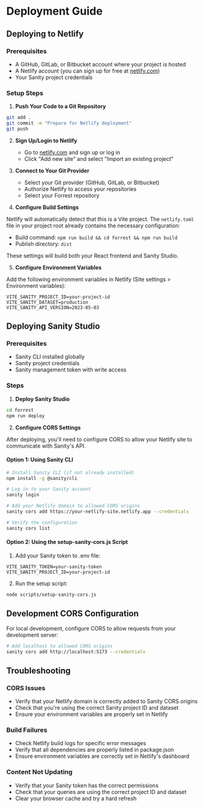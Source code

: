 # Deployment Guide

## Deploying to Netlify

### Prerequisites

- A GitHub, GitLab, or Bitbucket account where your project is hosted
- A Netlify account (you can sign up for free at [netlify.com](https://www.netlify.com/))
- Your Sanity project credentials

### Setup Steps

1. **Push Your Code to a Git Repository**

```bash
git add .
git commit -m "Prepare for Netlify deployment"
git push
```

2. **Sign Up/Login to Netlify**
   - Go to [netlify.com](https://www.netlify.com/) and sign up or log in
   - Click "Add new site" and select "Import an existing project"

3. **Connect to Your Git Provider**
   - Select your Git provider (GitHub, GitLab, or Bitbucket)
   - Authorize Netlify to access your repositories
   - Select your Forrest repository

4. **Configure Build Settings**

Netlify will automatically detect that this is a Vite project. The `netlify.toml` file in your project root already contains the necessary configuration:

- Build command: `npm run build && cd forrest && npm run build`
- Publish directory: `dist`

These settings will build both your React frontend and Sanity Studio.

5. **Configure Environment Variables**

Add the following environment variables in Netlify (Site settings > Environment variables):

```
VITE_SANITY_PROJECT_ID=your-project-id
VITE_SANITY_DATASET=production
VITE_SANITY_API_VERSION=2023-05-03
```

## Deploying Sanity Studio

### Prerequisites

- Sanity CLI installed globally
- Sanity project credentials
- Sanity management token with write access

### Steps

1. **Deploy Sanity Studio**

```bash
cd forrest
npm run deploy
```

2. **Configure CORS Settings**

After deploying, you'll need to configure CORS to allow your Netlify site to communicate with Sanity's API.

#### Option 1: Using Sanity CLI

```bash
# Install Sanity CLI (if not already installed)
npm install -g @sanity/cli

# Log in to your Sanity account
sanity login

# Add your Netlify domain to allowed CORS origins
sanity cors add https://your-netlify-site.netlify.app --credentials

# Verify the configuration
sanity cors list
```

#### Option 2: Using the setup-sanity-cors.js Script

1. Add your Sanity token to .env file:

```
VITE_SANITY_TOKEN=your-sanity-token
VITE_SANITY_PROJECT_ID=your-project-id
```

2. Run the setup script:

```bash
node scripts/setup-sanity-cors.js
```

## Development CORS Configuration

For local development, configure CORS to allow requests from your development server:

```bash
# Add localhost to allowed CORS origins
sanity cors add http://localhost:5173 --credentials
```

## Troubleshooting

### CORS Issues
- Verify that your Netlify domain is correctly added to Sanity CORS origins
- Check that you're using the correct Sanity project ID and dataset
- Ensure your environment variables are properly set in Netlify

### Build Failures
- Check Netlify build logs for specific error messages
- Verify that all dependencies are properly listed in package.json
- Ensure environment variables are correctly set in Netlify's dashboard

### Content Not Updating
- Verify that your Sanity token has the correct permissions
- Check that your queries are using the correct project ID and dataset
- Clear your browser cache and try a hard refresh